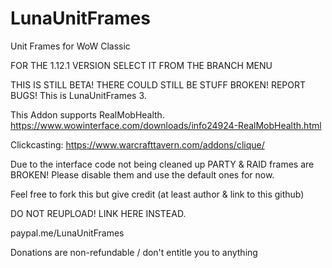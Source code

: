 # LunaUnitFrames
Unit Frames for WoW Classic

FOR THE 1.12.1 VERSION SELECT IT FROM THE BRANCH MENU

THIS IS STILL BETA! THERE COULD STILL BE STUFF BROKEN! REPORT BUGS!
This is LunaUnitFrames 3.

This Addon supports RealMobHealth.
https://www.wowinterface.com/downloads/info24924-RealMobHealth.html

Clickcasting:
https://www.warcrafttavern.com/addons/clique/

Due to the interface code not being cleaned up PARTY & RAID frames are BROKEN!
Please disable them and use the default ones for now.

Feel free to fork this but give credit (at least author & link to this github)

DO NOT REUPLOAD! LINK HERE INSTEAD.


paypal.me/LunaUnitFrames

Donations are non-refundable / don't entitle you to anything